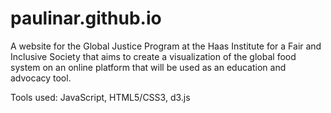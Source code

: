paulinar.github.io
==================

A website for the Global Justice Program at the Haas Institute for a Fair and Inclusive Society that aims to create a visualization of the global food system on an online platform that will be used as an education and advocacy tool.

Tools used: JavaScript, HTML5/CSS3, d3.js
